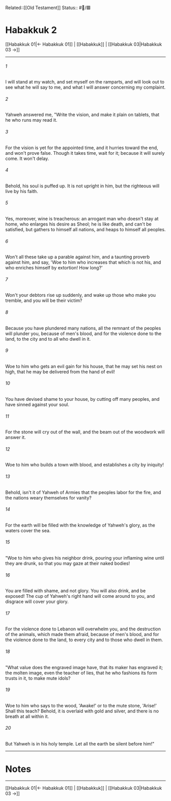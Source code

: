 Related::[[Old Testament]]
Status:: #📖/🟥
# Habakkuk 2

[[Habakkuk 01|← Habakkuk 01]] | [[Habakkuk]] | [[Habakkuk 03|Habakkuk 03 →]]
***



###### 1 
I will stand at my watch, and set myself on the ramparts, and will look out to see what he will say to me, and what I will answer concerning my complaint. 

###### 2 
Yahweh answered me, "Write the vision, and make it plain on tablets, that he who runs may read it. 

###### 3 
For the vision is yet for the appointed time, and it hurries toward the end, and won't prove false. Though it takes time, wait for it; because it will surely come. It won't delay. 

###### 4 
Behold, his soul is puffed up. It is not upright in him, but the righteous will live by his faith. 

###### 5 
Yes, moreover, wine is treacherous: an arrogant man who doesn't stay at home, who enlarges his desire as Sheol; he is like death, and can't be satisfied, but gathers to himself all nations, and heaps to himself all peoples. 

###### 6 
Won't all these take up a parable against him, and a taunting proverb against him, and say, 'Woe to him who increases that which is not his, and who enriches himself by extortion! How long?' 

###### 7 
Won't your debtors rise up suddenly, and wake up those who make you tremble, and you will be their victim? 

###### 8 
Because you have plundered many nations, all the remnant of the peoples will plunder you, because of men's blood, and for the violence done to the land, to the city and to all who dwell in it. 

###### 9 
Woe to him who gets an evil gain for his house, that he may set his nest on high, that he may be delivered from the hand of evil! 

###### 10 
You have devised shame to your house, by cutting off many peoples, and have sinned against your soul. 

###### 11 
For the stone will cry out of the wall, and the beam out of the woodwork will answer it. 

###### 12 
Woe to him who builds a town with blood, and establishes a city by iniquity! 

###### 13 
Behold, isn't it of Yahweh of Armies that the peoples labor for the fire, and the nations weary themselves for vanity? 

###### 14 
For the earth will be filled with the knowledge of Yahweh's glory, as the waters cover the sea. 

###### 15 
"Woe to him who gives his neighbor drink, pouring your inflaming wine until they are drunk, so that you may gaze at their naked bodies! 

###### 16 
You are filled with shame, and not glory. You will also drink, and be exposed! The cup of Yahweh's right hand will come around to you, and disgrace will cover your glory. 

###### 17 
For the violence done to Lebanon will overwhelm you, and the destruction of the animals, which made them afraid, because of men's blood, and for the violence done to the land, to every city and to those who dwell in them. 

###### 18 
"What value does the engraved image have, that its maker has engraved it; the molten image, even the teacher of lies, that he who fashions its form trusts in it, to make mute idols? 

###### 19 
Woe to him who says to the wood, 'Awake!' or to the mute stone, 'Arise!' Shall this teach? Behold, it is overlaid with gold and silver, and there is no breath at all within it. 

###### 20 
But Yahweh is in his holy temple. Let all the earth be silent before him!"

---
# Notes


***
[[Habakkuk 01|← Habakkuk 01]] | [[Habakkuk]] | [[Habakkuk 03|Habakkuk 03 →]]
